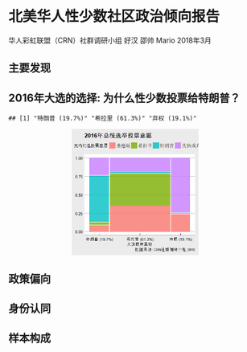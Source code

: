 北美华人性少数社区政治倾向报告
================
华人彩虹联盟（CRN）社群调研小组 好汉 邵帅 Mario
2018年3月

主要发现
--------

2016年大选的选择: 为什么性少数投票给特朗普？
--------------------------------------------

    ## [1] "特朗普 (19.7%)" "希拉里 (61.3%)" "弃权 (19.1%)"

<img src="figs_README/unnamed-chunk-6-1.png" width="50%" style="display: block; margin: auto;" />

政策偏向
--------

身份认同
--------

样本构成
--------
